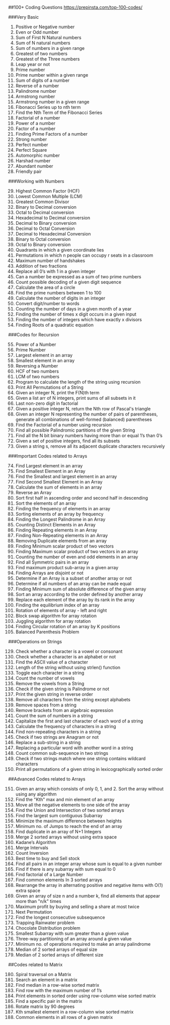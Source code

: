 ##100+ Coding Questions
https://prepinsta.com/top-100-codes/

###Very Basic

1. Positive or Negative number
2. Even or Odd number
3. Sum of First N Natural numbers
4. Sum of N natural numbers
5. Sum of numbers in a given range
6. Greatest of two numbers
7. Greatest of the Three numbers
8. Leap year or not
9. Prime number
10. Prime number within a given range
11. Sum of digits of a number
12. Reverse of a number
13. Palindrome number
14. Armstrong number
15. Armstrong number in a given range
16. Fibonacci Series up to nth term
17. Find the Nth Term of the Fibonacci Series
18. Factorial of a number
19. Power of a number
20. Factor of a number
21. Finding Prime Factors of a number
22. Strong number
23. Perfect number
24. Perfect Square
25. Automorphic number
26. Harshad number
27. Abundant number
28. Friendly pair

###Working with Numbers

29. Highest Common Factor (HCF)
30. Lowest Common Multiple (LCM)
31. Greatest Common Divisor
32. Binary to Decimal conversion
33. Octal to Decimal conversion
34. Hexadecimal to Decimal conversion
35. Decimal to Binary conversion
36. Decimal to Octal Conversion
37. Decimal to Hexadecimal Conversion
38. Binary to Octal conversion
39. Octal to Binary conversion
40. Quadrants in which a given coordinate lies
41. Permutations in which n people can occupy r seats in a classroom
42. Maximum number of handshakes
43. Addition of two fractions
44. Replace all 0’s with 1 in a given integer
45. Can a number be expressed as a sum of two prime numbers
46. Count possible decoding of a given digit sequence
47. Calculate the area of a circle
48. Find the prime numbers between 1 to 100
49. Calculate the number of digits in an integer
50. Convert digit/number to words
51. Counting the number of days in a given month of a year
52. Finding the number of times x digit occurs in a given input
53. Finding the number of integers which have exactly x divisors
54. Finding Roots of a quadratic equation

###Codes for Recursion

55. Power of a Number
56. Prime Number
57. Largest element in an array
58. Smallest element in an array
59. Reversing a Number
60. HCF of two numbers
61. LCM of two numbers
62. Program to calculate the length of the string using recursion
63. Print All Permutations of a String
64. Given an integer N, print the F(N)th term
65. Given a list arr of N integers, print sums of all subsets in it
66. Last non-zero digit in factorial
67. Given a positive integer N, return the Nth row of Pascal's triangle
68. Given an integer N representing the number of pairs of parentheses, generate all combinations of well-formed (balanced) parentheses
69. Find the Factorial of a number using recursion
70. Find all possible Palindromic partitions of the given String
71. Find all the N bit binary numbers having more than or equal 1’s than 0’s
72. Given a set of positive integers, find all its subsets
73. Given a string s, remove all its adjacent duplicate characters recursively

###Important Codes related to Arrays

74. Find Largest element in an array
75. Find Smallest Element in an Array
76. Find the Smallest and largest element in an array
77. Find Second Smallest Element in an Array
78. Calculate the sum of elements in an array
79. Reverse an Array
80. Sort first half in ascending order and second half in descending
81. Sort the elements of an array
82. Finding the frequency of elements in an array
83. Sorting elements of an array by frequency
84. Finding the Longest Palindrome in an Array
85. Counting Distinct Elements in an Array
86. Finding Repeating elements in an Array
87. Finding Non-Repeating elements in an Array
88. Removing Duplicate elements from an array
89. Finding Minimum scalar product of two vectors
90. Finding Maximum scalar product of two vectors in an array
91. Counting the number of even and odd elements in an array
92. Find all Symmetric pairs in an array
93. Find maximum product sub-array in a given array
94. Finding Arrays are disjoint or not
95. Determine if an Array is a subset of another array or not
96. Determine if all numbers of an array can be made equal
97. Finding Minimum sum of absolute difference of the given array
98. Sort an array according to the order defined by another array
99. Replace each element of the array by its rank in the array
100.  Finding the equilibrium index of an array
101.  Rotation of elements of array - left and right
102.  Block swap algorithm for array rotation
103.  Juggling algorithm for array rotation
104.  Finding Circular rotation of an array by K positions
105.  Balanced Parenthesis Problem

###Operations on Strings

129. Check whether a character is a vowel or consonant
130. Check whether a character is an alphabet or not
131. Find the ASCII value of a character
132. Length of the string without using strlen() function
133. Toggle each character in a string
134. Count the number of vowels
135. Remove the vowels from a String
136. Check if the given string is Palindrome or not
137. Print the given string in reverse order
138. Remove all characters from the string except alphabets
139. Remove spaces from a string
140. Remove brackets from an algebraic expression
141. Count the sum of numbers in a string
142. Capitalize the first and last character of each word of a string
143. Calculate the frequency of characters in a string
144. Find non-repeating characters in a string
145. Check if two strings are Anagram or not
146. Replace a sub-string in a string
147. Replacing a particular word with another word in a string
148. Count common sub-sequence in two strings
149. Check if two strings match where one string contains wildcard characters
150. Print all permutations of a given string in lexicographically sorted order

##Advanced Codes related to Arrays

151. Given an array which consists of only 0, 1, and 2. Sort the array without using any algorithm
152. Find the "Kth" max and min element of an array
153. Move all the negative elements to one side of the array
154. Find the Union and Intersection of two sorted arrays
155. Find the largest sum contiguous Subarray
156. Minimize the maximum difference between heights
157. Minimum no. of Jumps to reach the end of an array
158. Find duplicate in an array of N+1 Integers
159. Merge 2 sorted arrays without using extra space
160. Kadane’s Algorithm
161. Merge Intervals
162. Count Inversion
163. Best time to buy and Sell stock
164. Find all pairs in an integer array whose sum is equal to a given number
165. Find if there is any subarray with sum equal to 0
166. Find factorial of a Large Number
167. Find common elements In 3 sorted arrays
168. Rearrange the array in alternating positive and negative items with O(1) extra space
169. Given an array of size n and a number k, find all elements that appear more than "n/k" times
170. Maximum profit by buying and selling a share at most twice
171. Next Permutation
172. Find the longest consecutive subsequence
173. Trapping Rainwater problem
174. Chocolate Distribution problem
175. Smallest Subarray with sum greater than a given value
176. Three-way partitioning of an array around a given value
177. Minimum no. of operations required to make an array palindrome
178. Median of 2 sorted arrays of equal size
179. Median of 2 sorted arrays of different size

##Codes related to Matrix

180. Spiral traversal on a Matrix
181. Search an element in a matrix
182. Find median in a row-wise sorted matrix
183. Find row with the maximum number of 1’s
184. Print elements in sorted order using row-column wise sorted matrix
185. Find a specific pair in the matrix
186. Rotate matrix by 90 degrees
187. Kth smallest element in a row-column wise sorted matrix
188. Common elements in all rows of a given matrix
